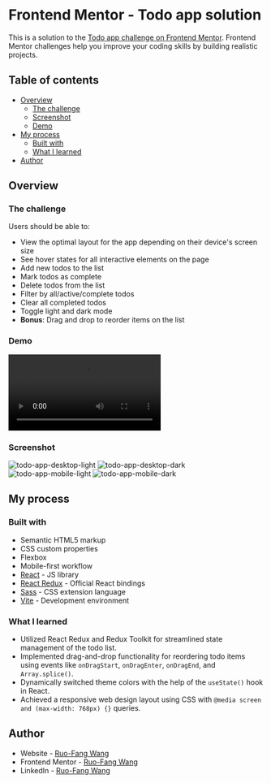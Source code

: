 
<!-- TODO: To complete the README.md -->

# Frontend Mentor - Todo app solution

This is a solution to the [Todo app challenge on Frontend Mentor](https://www.frontendmentor.io/challenges/todo-app-Su1_KokOW). Frontend Mentor challenges help you improve your coding skills by building realistic projects. 

## Table of contents

- [Overview](#overview)
  - [The challenge](#the-challenge)
  - [Screenshot](#screenshot)
  - [Demo](#demo)
- [My process](#my-process)
  - [Built with](#built-with)
  - [What I learned](#what-i-learned)
- [Author](#author)


## Overview

### The challenge

Users should be able to:

- View the optimal layout for the app depending on their device's screen size
- See hover states for all interactive elements on the page
- Add new todos to the list
- Mark todos as complete
- Delete todos from the list
- Filter by all/active/complete todos
- Clear all completed todos
- Toggle light and dark mode
- **Bonus**: Drag and drop to reorder items on the list

### Demo
<video src="./src/screenshots/todo-app-demo.mp4" alt="todo-app-demo" controls></video>

### Screenshot

![todo-app-desktop-light](./src/screenshots/todo-app-desktop-light.png)
![todo-app-desktop-dark](./src/screenshots/todo-app-desktop-dark.png)
![todo-app-mobile-light](./src/screenshots/todo-app-mobile-light.png)
![todo-app-mobile-dark](./src/screenshots/todo-app-mobile-dark.png)


## My process

### Built with

- Semantic HTML5 markup
- CSS custom properties
- Flexbox
- Mobile-first workflow
- [React](https://reactjs.org/) - JS library
- [React Redux](https://react-redux.js.org/) - Official React bindings
- [Sass](https://sass-lang.com/) - CSS extension language
- [Vite](https://vitejs.dev/) - Development environment


### What I learned

- Utilized React Redux and Redux Toolkit for streamlined state management of the todo list.
- Implemented drag-and-drop functionality for reordering todo items using events like `onDragStart`, `onDragEnter`, `onDragEnd`, and `Array.splice()`.
- Dynamically switched theme colors with the help of the `useState()` hook in React.
- Achieved a responsive web design layout using CSS with `@media screen and (max-width: 768px) {}` queries.

## Author

- Website - [Ruo-Fang Wang](https://wang0857.github.io/myWebPortfolios/)
- Frontend Mentor - [Ruo-Fang Wang](https://www.frontendmentor.io/profile/wang0857)
- LinkedIn - [Ruo-Fang Wang](https://ca.linkedin.com/in/ruo-fang-wang-550269226)


